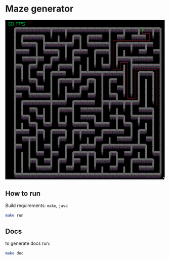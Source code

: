 # Maze generator

![image](screens/img.png "maze")

## How to run

Build requirements: ``make``, ``java`` 

```sh
make run
```

## Docs

to generate docs run:
```sh
make doc 
```

